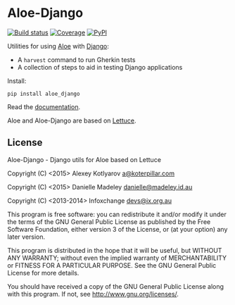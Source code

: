 Aloe-Django
=============

[![Build status](https://img.shields.io/travis/aloetesting/aloe_django.svg)](https://travis-ci.org/aloetesting/aloe_django)
[![Coverage](https://img.shields.io/coveralls/aloetesting/aloe_django.svg)](https://coveralls.io/github/aloetesting/aloe_django)
[![PyPI](https://img.shields.io/pypi/v/aloe_django.svg)](https://pypi.python.org/pypi/aloe_django)

Utilities for using [Aloe](https://github.com/aloetesting/aloe) with
[Django](http://djangoproject.com):

- A `harvest` command to run Gherkin tests
- A collection of steps to aid in testing Django applications

Install:

    pip install aloe_django

Read the [documentation](http://aloe.readthedocs.org/projects/aloe-django/).

Aloe and Aloe-Django are based on [Lettuce](http://lettuce.it/).

License
-------

Aloe-Django - Django utils for Aloe based on Lettuce

Copyright (C) <2015> Alexey Kotlyarov <a@koterpillar.com>

Copyright (C) <2015> Danielle Madeley <danielle@madeley.id.au>

Copyright (C) <2013-2014> Infoxchange <devs@ix.org.au>


This program is free software: you can redistribute it and/or modify
it under the terms of the GNU General Public License as published by
the Free Software Foundation, either version 3 of the License, or
(at your option) any later version.

This program is distributed in the hope that it will be useful,
but WITHOUT ANY WARRANTY; without even the implied warranty of
MERCHANTABILITY or FITNESS FOR A PARTICULAR PURPOSE.  See the
GNU General Public License for more details.

You should have received a copy of the GNU General Public License
along with this program.  If not, see <http://www.gnu.org/licenses/>.
